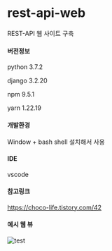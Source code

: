 # rest-api-web
REST-API 웹 사이트 구축 

#### 버전정보
python 3.7.2  

django 3.2.20  

npm  9.5.1  

yarn 1.22.19  


#### 개발환경  

Window + bash shell 설치해서 사용

#### IDE  

vscode 

#### 참고링크</br>
https://choco-life.tistory.com/42

#### 예시 웹 뷰 </br>
![test](https://github.com/sunnie39/rest-api-web/assets/51373309/bf05a3ee-7f92-4948-a192-0853283c97c0)

